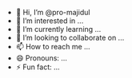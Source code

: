 - 👋 Hi, I’m @pro-majidul
- 👀 I’m interested in ...
- 🌱 I’m currently learning ...
- 💞️ I’m looking to collaborate on ...
- 📫 How to reach me ...
- 😄 Pronouns: ...
- ⚡ Fun fact: ...

<!---
pro-majidul/pro-majidul is a ✨ special ✨ repository because its `README.md` (this file) appears on your GitHub profile.
You can click the Preview link to take a look at your changes.
--->
